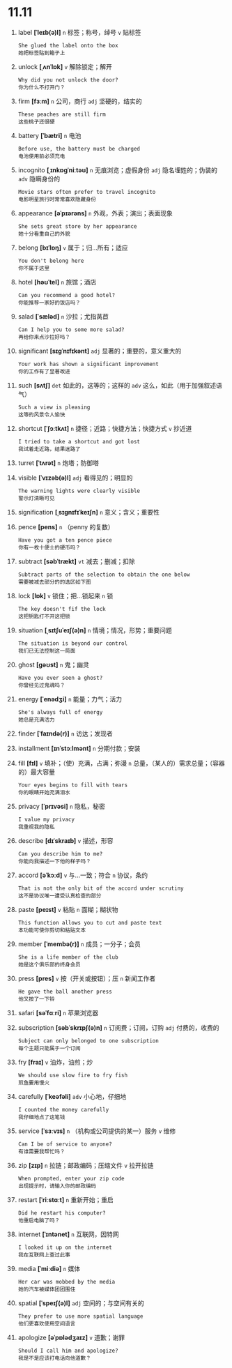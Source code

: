 # 11.11

1. label **[ˈleɪb(ə)l]** `n` 标签；称号，绰号 `v` 贴标签

   ```
   She glued the label onto the box
   她把标签贴到箱子上
   ```

2. unlock **[ˌʌnˈlɒk]** `v` 解除锁定；解开

   ```
   Why did you not unlock the door?
   你为什么不打开门？
   ```

3. firm **[fɜːm]** `n` 公司，商行 `adj` 坚硬的，结实的

   ```
   These peaches are still firm
   这些桃子还很硬
   ```

4. battery **[ˈbætri]** `n` 电池

   ```
   Before use, the battery must be charged
   电池使用前必须充电
   ```

5. incognito **[ˌɪnkɒɡˈniːtəʊ]** `n` 无痕浏览；虚假身份 `adj` 隐名埋姓的；伪装的 `adv` 隐瞒身份的

   ```
   Movie stars often prefer to travel incognito
   电影明星旅行时常常喜欢隐藏身份
   ```

6. appearance **[əˈpɪərəns]** `n` 外观，外表；演出；表面现象

   ```
   She sets great store by her appearance
   她十分看重自己的外貌
   ```

7. belong **[bɪˈlɒŋ]** `v` 属于；归...所有；适应

   ```
   You don't belong here
   你不属于这里
   ```

8. hotel **[həʊˈtel]** `n` 旅馆；酒店

   ```
   Can you recommend a good hotel?
   你能推荐一家好的饭店吗？
   ```

9. salad **[ˈsæləd]** `n` 沙拉；尤指莴苣

   ```
   Can I help you to some more salad?
   再给你来点沙拉好吗？
   ```

10. significant **[sɪɡˈnɪfɪkənt]** `adj` 显著的；重要的，意义重大的

    ```
    Your work has shown a significant improvement
    你的工作有了显著改进
    ```

11. such **[sʌtʃ]** `det` 如此的，这等的；这样的 `adv` 这么，如此（用于加强叙述语气）

    ```
    Such a view is pleasing
    这等的风景令人愉快
    ```

12. shortcut **[ˈʃɔːtkʌt]** `n` 捷径；近路；快捷方法；快捷方式 `v` 抄近道

    ```
    I tried to take a shortcut and got lost
    我试着走近路，结果迷路了
    ```

13. turret **[ˈtʌrət]** `n` 炮塔；防御塔

14. visible **[ˈvɪzəb(ə)l]** `adj` 看得见的；明显的

    ```
    The warning lights were clearly visible
    警示灯清晰可见
    ```

15. signification **[ˌsɪɡnɪfɪˈkeɪʃn]** `n` 意义；含义；重要性

16. pence **[pens]** `n` （penny 的复数）

    ```
    Have you got a ten pence piece
    你有一枚十便士的硬币吗？
    ```

17. subtract **[səbˈtrækt]** `vt` 减去；删减；扣除

    ```
    Subtract parts of the selection to obtain the one below
    需要被减去部分的的选区如下图
    ```

18. lock **[lɒk]** `v` 锁住；把...锁起来 `n` 锁

    ```
    The key doesn't fif the lock
    这把钥匙打不开这把锁
    ```

19. situation **[ˌsɪtʃuˈeɪʃ(ə)n]** `n` 情境；情况，形势；重要问题

    ```
    The situation is beyond our control
    我们已无法控制这一局面
    ```

20. ghost **[ɡəʊst]** `n` 鬼；幽灵

    ```
    Have you ever seen a ghost?
    你曾经见过鬼魂吗？
    ```

21. energy **[ˈenədʒi]** `n` 能量；力气；活力

    ```
    She's always full of energy
    她总是充满活力
    ```

22. finder **[ˈfaɪndə(r)]** `n` 访达；发现者

23. installment **[ɪnˈstɔːlmənt]** `n` 分期付款；安装

24. fill **[fɪl]** `v` 填补；（使）充满，占满；弥漫 `n` 总量，（某人的）需求总量；（容器的）最大容量

    ```
    Your eyes begins to fill with tears
    你的眼睛开始充满泪水
    ```

25. privacy **[ˈprɪvəsi]** `n` 隐私，秘密

    ```
    I value my privacy
    我重视我的隐私
    ```

26. describe **[dɪˈskraɪb]** `v` 描述，形容

    ```
    Can you describe him to me?
    你能向我描述一下他的样子吗？
    ```

27. accord **[əˈkɔːd]** `v` 与...一致；符合 `n` 协议，条约

    ```
    That is not the only bit of the accord under scrutiny
    这不是协议唯一遭受认真检查的部分
    ```

28. paste **[peɪst]** `v` 粘贴 `n` 面糊；糊状物

    ```
    This function allows you to cut and paste text
    本功能可使你剪切和粘贴文本
    ```

29. member **[ˈmembə(r)]** `n` 成员；一分子；会员

    ```
    She is a life member of the club
    她是这个俱乐部的终身会员
    ```

30. press **[pres]** `v` 按（开关或按钮）；压 `n` 新闻工作者

    ```
    He gave the ball another press
    他又按了一下铃
    ```

31. safari **[səˈfɑːri]** `n` 苹果浏览器

32. subscription **[səbˈskrɪpʃ(ə)n]** `n` 订阅费；订阅，订购 `adj` 付费的，收费的

    ```
    Subject can only belonged to one subscription
    每个主题只能属于一个订阅
    ```

33. fry **[fraɪ]** `v` 油炸，油煎；炒

    ```
    We should use slow fire to fry fish
    煎鱼要用慢火
    ```

34. carefully **[ˈkeəfəli]** `adv` 小心地，仔细地

    ```
    I counted the money carefully
    我仔细地点了这笔钱
    ```

35. service **[ˈsɜːvɪs]** `n` （机构或公司提供的某一）服务 `v` 维修

    ```
    Can I be of service to anyone?
    有谁需要我帮忙吗？
    ```

36. zip **[zɪp]** `n` 拉链；邮政编码；压缩文件 `v` 拉开拉链

    ```
    When prompted, enter your zip code
    出现提示时，请输入你的邮政编码
    ```

37. restart **[ˈriːstɑːt]** `n` 重新开始；重启

    ```
    Did he restart his computer?
    他重启电脑了吗？
    ```

38. internet **[ˈɪntənet]** `n` 互联网，因特网

    ```
    I looked it up on the internet
    我在互联网上查过此事
    ```

39. media **[ˈmiːdiə]** `n` 媒体

    ```
    Her car was mobbed by the media
    她的汽车被媒体团团围住
    ```

40. spatial **[ˈspeɪʃ(ə)l]** `adj` 空间的；与空间有关的

    ```
    They prefer to use more spatial language
    他们更喜欢使用空间语言
    ```

41. apologize **[əˈpɒlədʒaɪz]** `v` 道歉；谢罪
    ```
    Should I call him and apologize?
    我是不是应该打电话向他道歉？
    ```
